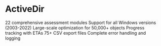 # ActiveDir

22 comprehensive assessment modules
Support for all Windows versions (2003-2022)
Large-scale optimization for 50,000+ objects
Progress tracking with ETAs
75+ CSV export files
Complete error handling and logging
